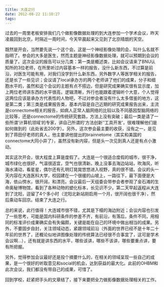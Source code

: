 ```yaml
---
title: 大连之行
date: 2012-08-22 11:10:27
tags:
---
```

过去的一周里老板安排我们几个做影像数据处理的到大连参加一个学术会议，昨天凌晨回到北京，时隔近一周时间，今天早晨起来又见到了北京晴朗的天空。

既然是开会，当然要先说一个这个会。这是一个神经影像处理的会，叫什么名就不指明了。参会的大多是医生，然而主题是神经影像数据处理，就可以预期到会议的质量了。这次会议的报告可以分几类：第一类是概述类，比如会议请来了BNU认知所的3位老师，在所里听过内容基本一样的报告，没什么新东西，不过算是前沿，对医生可能有用，对我们没学到什么新东西，另外数字人等医学相关的报告，还是长了一些见识；会议请了local承办方的两个老师讲了他们的成果，分子和细胞水平的，虽然和这个会议的主题有点不搭边，但是研究成果确实很有显示度，加上两位老师讲东西的水平很高，逻辑清晰，外行也能跟着逻辑听个大意，个人觉得这两位应该是承办方代表性的人物吧，不过对参会者没有什么太多借鉴的地方，这是第二类；第三类是成果报告类，基本内容是自己近期的研究成果报告出来，主流是connectome相关的报告，如病人正常人脑网络的比较以及不同基因型脑网络的比较等，还是connectome的传统研究套路，方法上没有突破；最后一类是请了一些所谓‘计算机领域’的专家，讲自己所谓的‘方法创新’‘工具开发’，很难理解他们是如何做到的（此处省去200字）。另外，这次参会最主要的收获，没有之一，是见到了蒋田仔老师的真人，他主要讲他提出的brainnetome（其实和美国的connectome大同小异了），虽然没有新内容，但是头一次见到真人还是有点小激动。

其实这次开会，很大程度上算是度假了。大连是一个很适合度假的城市，很干净，城市绿化也很好，气温很适宜，空气也很清新。晚上没事去海边站站，吹海风，听海水涌动，看星星，偶尔还有孔明灯晃晃悠悠进入视野，真的很不错。会议的头一天内容在大连医科大学，校园建在一个很缓的山坡上，一路往下，最下面便是大海，依山傍水，很开阔，和漂亮。会议最后一天组委会带参会者参观了金石滩的生命奥秘博物馆，看到了各种动物的塑化标本，长见识不少。第二天早起返程从大连到了沈阳，逗留了4个多小时（沈阳北新站刚启用一个月，很开阔也很干净），然后乘动车回京。结束了大连之行。

总的来说，此行值得！大连城市很不错，尤其是下榻的海边附近；会议内容也引发了一些思考，可能是国内科研条件的参差不齐，有前沿，有落后，条件不同，用相同的标准评价成果确实会有失偏颇，关键是能在自己的环境中做出相当的成果。另外，不要固步自封，关注领域动态，紧跟领域前沿（外面的世界已经不是十年二十年前的世界了，还概论似地讲图像处理的传统算法已经很不合事宜了，这可是学术会议啊…），还有就是讲东西的水平，哪些该讲，哪些不该讲，哪些要重点讲，要有所把握。

另外，觉得参加会议最好还是投个摘要什么的，在相关的领域呈现一些自己的成果，是一个很好的听取意见和social的机会，达到获益的最大化。此前的OHBM和此次会议，我们都没有带自己的成果，可惜了。

回到学校，赶紧把手头的文章结了，接下来要把全力做影像数据处理相关的工作。